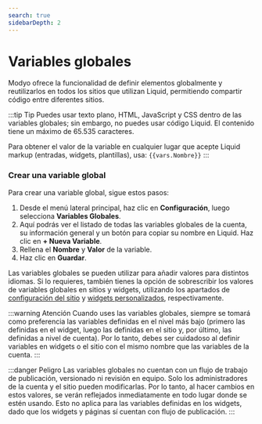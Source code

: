```yaml
---
search: true
sidebarDepth: 2
---
```


# Variables globales

Modyo ofrece la funcionalidad de definir elementos globalmente y reutilizarlos en todos los sitios que utilizan Liquid, permitiendo compartir código entre diferentes sitios.

:::tip Tip
Puedes usar texto plano, HTML, JavaScript y CSS dentro de las variables globales; sin embargo, no puedes usar código Liquid. El contenido tiene un máximo de 65.535 caracteres.

Para obtener el valor de la variable en cualquier lugar que acepte Liquid markup (entradas, widgets, plantillas), usa: <span v-pre>`{{vars.Nombre}}`</span>
:::

### Crear una variable global

Para crear una variable global, sigue estos pasos:

1. Desde el menú lateral principal, haz clic en **Configuración**, luego selecciona **Variables Globales**.
2. Aquí podrás ver el listado de todas las variables globales de la cuenta, su información general y un botón para copiar su nombre en Liquid. Haz clic en **+ Nueva Variable**.
3. Rellena el **Nombre** y **Valor** de la variable.
4. Haz clic en **Guardar**.

Las variables globales se pueden utilizar para añadir valores para distintos idiomas. Si lo requieres, también tienes la opción de sobrescribir los valores de variables globales en sitios y widgets, utilizando los apartados de [configuración del sitio](/es/platform/channels/sites.html#variables-del-sitio) y [widgets personalizados](/es/platform/channels/widgets.html#variables-del-widget), respectivamente.

:::warning Atención
Cuando uses las variables globales, siempre se tomará como preferencia las variables definidas en el nivel más bajo (primero las definidas en el widget, luego las definidas en el sitio y, por último, las definidas a nivel de cuenta). Por lo tanto, debes ser cuidadoso al definir variables en widgets o el sitio con el mismo nombre que las variables de la cuenta.
:::

:::danger Peligro
Las variables globales no cuentan con un flujo de trabajo de publicación, versionado ni revisión en equipo. Solo los administradores de la cuenta y el sitio pueden modificarlas. Por lo tanto, al hacer cambios en estos valores, se verán reflejados inmediatamente en todo lugar donde se estén usando.
Esto no aplica para las variables definidas en los widgets, dado que los widgets y páginas sí cuentan con flujo de publicación.
:::
